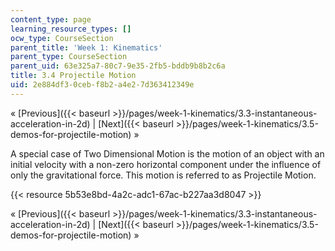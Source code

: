 ```yaml
---
content_type: page
learning_resource_types: []
ocw_type: CourseSection
parent_title: 'Week 1: Kinematics'
parent_type: CourseSection
parent_uid: 63e325a7-80c7-9e35-2fb5-bddb9b8b2c6a
title: 3.4 Projectile Motion
uid: 2e884df3-0ceb-f8b2-a4e2-7d363412349e
---
```


« [Previous]({{< baseurl >}}/pages/week-1-kinematics/3.3-instantaneous-acceleration-in-2d) | [Next]({{< baseurl >}}/pages/week-1-kinematics/3.5-demos-for-projectile-motion) »

A special case of Two Dimensional Motion is the motion of an object with an initial velocity with a non-zero horizontal component under the influence of only the gravitational force. This motion is referred to as Projectile Motion.

{{< resource 5b53e8bd-4a2c-adc1-67ac-b227aa3d8047 >}}

« [Previous]({{< baseurl >}}/pages/week-1-kinematics/3.3-instantaneous-acceleration-in-2d) | [Next]({{< baseurl >}}/pages/week-1-kinematics/3.5-demos-for-projectile-motion) »